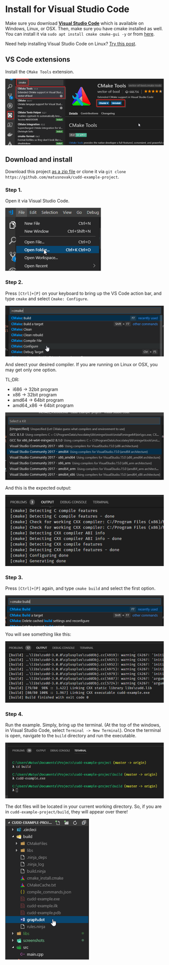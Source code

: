 # Install for Visual Studio Code

Make sure you download [**Visual Studio Code**](https://code.visualstudio.com/) which is available on Windows, Linux, or OSX. Then, make sure you have cmake installed as well. You can install it via `sudo apt install cmake cmake-gui -y` or from [here](https://cmake.org/download/#latest).

Need help installing Visual Studio Code on Linux? [Try this post](https://linuxize.com/post/how-to-install-visual-studio-code-on-ubuntu-18-04/).

## VS Code extensions

Install the `CMake Tools` extension.

![screenshot](screenshots/vscode_ext.png)

## Download and install

Download this project [as a zip file](https://github.com/matusnovak/cudd-example-project/archive/master.zip) or clone it via `git clone https://github.com/matusnovak/cudd-example-project`.

### Step 1.

Open it via Visual Studio Code.

![screenshot](screenshots/vscode_00.png)

### Step 2.

Press `[Ctrl]+[P]` on your keyboard to bring up the VS Code action bar, and type `cmake` and select `Cmake: Configure`.

![screenshot](screenshots/vscode_01.png)

And sleect your desired compiler. If you are running on Linux or OSX, you may get only one option.

TL;DR:
* i686 -> 32bit program
* x86 -> 32bit program
* amd64 -> 64bit program
* amd64_x86 -> 64bit program

![screenshot](screenshots/vscode_03.png)

And this is the expected output:

![screenshot](screenshots/vscode_04.png)

### Step 3.

Press `[Ctrl]+[P]` again, and type `cmake build` and select the first option.

![screenshot](screenshots/vscode_05.png)

You will see something like this:

![screenshot](screenshots/vscode_06.png)

### Step 4.

Run the example. Simply, bring up the terminal. (At the top of the windows, in Visual Studio Code, select `Terminal -> New Terminal`). Once the terminal is open, navigate to the `build` directory and run the executable.

![screenshot](screenshots/vscode_07.png)

The dot files will be located in your current working directory. So, if you are in `cudd-example-project/build`, they will appear over there!

![screenshot](screenshots/vscode_08.png)
